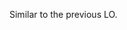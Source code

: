 <panel type="warning" header=":trophy: Can use good naming :star::star:" expandable expanded no-close>

<panel type="warning" header=":trophy: Can explain the need for good names in code :star::star:" expandable>
  <include src="../../book/codeQuality/nameWell/introduction/full.md" />
</panel>

<panel type="warning" header=":trophy: Can follow basic guidelines for naming :star::star:" expandable>
  <include src="../../book/codeQuality/nameWell/basic/full.md" />
  <panel header=":dart: Evidence" expanded>

<include src="outcome-readability.md#common-evidence" />

  </panel>
</panel>


<panel type="info" header=":trophy: Can follow intermediate guidelines for naming :star::star::star:" expandable>
  <include src="../../book/codeQuality/nameWell/intermediate/full.md" />
  <panel header=":dart: Evidence" expanded>

Similar to the previous LO.

  </panel>
</panel>

</panel>
